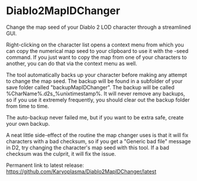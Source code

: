 # Diablo2MapIDChanger
Change the map seed of your Diablo 2 LOD character through a streamlined GUI.

Right-clicking on the character list opens a context menu from which you can copy the numerical map seed to your clipboard to use it with the -seed command. If you just want to copy the map from one of your characters to another, you can do that via the context menu as well.

The tool automatically backs up your character before making any attempt to change the map seed. The backup will be found in a subfolder of your save folder called "backupMapIDChanger". The backup will be called %CharName%.d2s_%unixtimestamp%. It will never remove any backups, so if you use it extremely frequently, you should clear out the backup folder from time to time.

The auto-backup never failed me, but if you want to be extra safe, create your own backup.

A neat little side-effect of the routine the map changer uses is that it will fix characters with a bad checksum, so if you get a "Generic bad file" message in D2, try changing the character's map seed with this tool. If a bad checksum was the culprit, it will fix the issue.

Permanent link to latest release: https://github.com/Karyoplasma/Diablo2MapIDChanger/latest